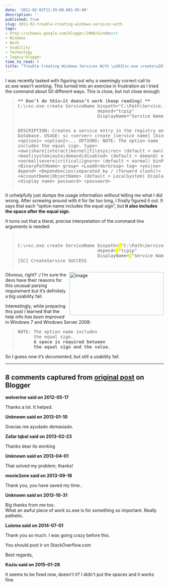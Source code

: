 ```yaml
---
date: '2011-02-03T11:39:00.001-05:00'
description: ''
published: true
slug: 2011-02-trouble-creating-windows-services-with
tags:
- http://schemas.google.com/blogger/2008/kind#post
- Windows
- Work
- Usability
- Technology
- legacy-blogger
time_to_read: 5
title: "Trouble Creating Windows Services With \u201Csc.exe create\u201D"
---
```


<p>I was recently tasked with figuring out why a seemingly correct call to sc.exe wasn’t working. This turned into an exercise in frustration as I tried the command about 50 different ways. This is close, but not close enough:</p>
<blockquote>   <pre><strong>** Don’t do this—it doesn’t work (keep reading) **
</strong>C:\&gt;sc.exe create ServiceName binpath=&quot;C:\Path\Service.exe -args&quot;
                              depend=&quot;tcpip&quot;
                              DisplayName=&quot;Service Name&quot;

DESCRIPTION: Creates a service entry in the registry and Service Database.
USAGE: sc &lt;server&gt; create [service name] [binPath= ] &lt;option1&gt; &lt;option2&gt;...
OPTIONS:
NOTE: The option name includes the equal sign.
 type= &lt;own|share|interact|kernel|filesys|rec&gt;
       (default = own)
 start= &lt;boot|system|auto|demand|disabled&gt;
       (default = demand)
 error= &lt;normal|severe|critical|ignore&gt;
       (default = normal)
 binPath= &lt;BinaryPathName&gt;
 group= &lt;LoadOrderGroup&gt;
 tag= &lt;yes|no&gt;
 depend= &lt;Dependencies(separated by / (forward slash))&gt;
 obj= &lt;AccountName|ObjectName&gt;
       (default = LocalSystem)
 DisplayName= &lt;display name&gt;
 password= &lt;password&gt;</pre>
</blockquote>

<p>It unhelpfully just dumps the usage information without telling me what I did wrong. After screwing around with it for far too long, I finally figured it out. It says that each “option name includes the equal sign”, but <strong>it also includes the space after the equal sign</strong>.</p>

<p>It turns out that a literal, precise interpretation of the command line arguments is needed:</p>

<blockquote>
  <pre><p>
C:\&gt;sc.exe create ServiceName binpath=<font style="background-color: #ffff00;"> </font>&quot;C:\Path\Service.exe -args&quot; 
                              depend=<font style="background-color: #ffff00;"> </font>&quot;tcpip&quot; 
                              DisplayName=<font style="background-color: #ffff00;"> </font>&quot;Service Name&quot;
[SC] CreateService SUCCESS
</p></pre>
</blockquote>

<p><img align="right" alt="image" height="136" src="http://lh6.ggpht.com/_IKD9WtY5kxU/TUraU1eoKBI/AAAAAAAABXA/nYYU6LywMHM/image%5B3%5D.png" style="float: right;" title="image" width="300" />Obvious, right? :/ I’m sure the devs have their reasons for this unusual parsing requirement but it’s definitely a big usability fail.</p>

<p>Interestingly, while preparing this post I learned that the help info <em>has been improved</em> in Windows 7 and Windows Server 2008:</p>

<blockquote>
  <pre>NOTE: The option name includes 
      the equal sign.
      <strong>A space is required between 
      the equal sign and the value.</strong></pre>
</blockquote>

<p>So I guess <em>now it’s documented</em>, but still a usability fail.</p>

---

## 8 comments captured from [original post](https://blog.wassupy.com/2011/02/trouble-creating-windows-services-with.html) on Blogger

**wolverine said on 2012-05-17**

Thanks a lot. It helped.

**Unknown said on 2013-01-10**

Gracias me ayudado demasiado.

**Zafar Iqbal said on 2013-02-23**

Thanks dear  its working 



**Unknown said on 2013-04-01**

That solved my problem, thanks!

**movie2one said on 2013-09-18**

Thank you, you have saved my time..

**Unknown said on 2013-10-31**

Big thanks from me too.<br />What an awful piece of work sc.exe is for something so important. Really pathetic.

**Luisma said on 2014-07-01**

Thank you so much. I was going crazy before this.

You should post ir on StackOverflow.com

Best regards,

**Kaziu said on 2015-01-28**

It seems to be fixed now, doesn't it? I didn't put the spaces and it works fine.

